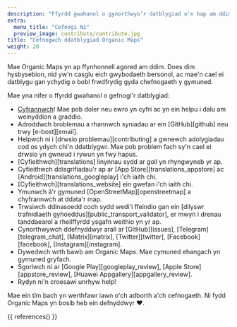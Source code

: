 ```yaml
---
description: "Ffyrdd gwahanol o gynorthwyo’r datblygiad o'n hap am ddim"
extra:
  menu_title: "Cefnogi Ni"
  preview_image: contribute/contribute.jpg
title: "Cefnogwch ddatblygiad Organic Maps"
weight: 20
---
```


Mae Organic Maps yn ap ffynhonnell agored am ddim. Does dim hysbysebion, nid
yw'n casglu eich gwybodaeth bersonol, ac mae'n cael ei datblygu gan ychydig
o bobl frwdfrydig gyda chefnogaeth y gymuned.

Mae yna nifer o ffyrdd gwahanol o gefnogi'r datblygiad:

- [Cyfrannwch](@/donate/index.md)! Mae pob doler neu ewro yn cyfri ac yn ein
  helpu i dalu am weinyddion a graddio.
- Adroddwch broblemau a rhannwch syniadau ar ein [GitHub][github] neu trwy
  [e-bost][email].
- Helpwch ni i [drwsio problemau][contributing] a gwnewch adolygiadau cod os
  ydych chi'n ddatblygwr. Mae pob problem fach sy'n cael ei drwsio yn gwneud
  i rywun yn fwy hapus.
- [Cyfieithwch][translations] linynnau sydd ar goll yn rhyngwyneb yr ap.
- Cyfieithwch ddisgrifiadau'r ap ar [App Store][translations_appstore] ac
  [Android][translations_googleplay] i'ch iaith chi.
- [Cyfieithwch][translations_website] ein gwefan i'ch iaith chi.
- Ymunwch â'r gymuned [OpenStreetMap][openstreetmap] a chyfrannwch at
  ddata'r map.
- Trwsiwch ddinasoedd coch sydd wedi'i ffeindio gan ein [dilyswr
  trafnidiaeth gyhoeddus][public_transport_validator], er mwyn i drenau
  tanddaearol a rheilffyrdd ysgafn weithio yn yr ap.
- Cynorthwywch ddefnyddwyr arall ar [GitHub][issues],
  [Telegram][telegram_chat], [Matrix][matrix], [Twitter][twitter],
  [Facebook][facebook], [Instagram][instagram].
- Dywedwch wrth bawb am Organic Maps. Mae cymuned ehangach yn gymuned
  gryfach.
- Sgoriwch ni ar [Google Play][googleplay_review], [Apple
  Store][appstore_review], [Huawei Appgallery][appgallery_review].
- Rydyn ni'n croesawi unrhyw help!

Mae ein tîm bach yn werthfawr iawn o'ch adborth a'ch cefnogaeth. Ni fydd
Organic Maps yn bosib heb ein defnyddwyr ❤️.

{{ references() }}
